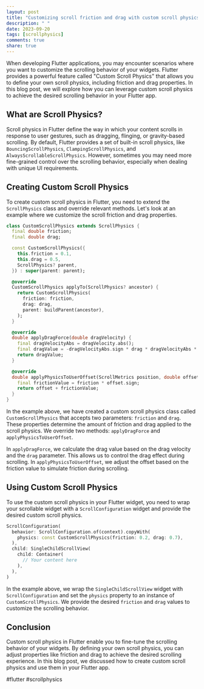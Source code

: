 ```yaml
---
layout: post
title: "Customizing scroll friction and drag with custom scroll physics in Flutter"
description: " "
date: 2023-09-20
tags: [scrollphysics]
comments: true
share: true
---
```


When developing Flutter applications, you may encounter scenarios where you want to customize the scrolling behavior of your widgets. Flutter provides a powerful feature called "Custom Scroll Physics" that allows you to define your own scroll physics, including friction and drag properties. In this blog post, we will explore how you can leverage custom scroll physics to achieve the desired scrolling behavior in your Flutter app.

## What are Scroll Physics?

Scroll physics in Flutter define the way in which your content scrolls in response to user gestures, such as dragging, flinging, or gravity-based scrolling. By default, Flutter provides a set of built-in scroll physics, like `BouncingScrollPhysics`, `ClampingScrollPhysics`, and `AlwaysScrollableScrollPhysics`. However, sometimes you may need more fine-grained control over the scrolling behavior, especially when dealing with unique UI requirements.

## Creating Custom Scroll Physics

To create custom scroll physics in Flutter, you need to extend the `ScrollPhysics` class and override relevant methods. Let's look at an example where we customize the scroll friction and drag properties.

```dart
class CustomScrollPhysics extends ScrollPhysics {
  final double friction;
  final double drag;

  const CustomScrollPhysics({
    this.friction = 0.1,
    this.drag = 0.5,
    ScrollPhysics? parent,
  }) : super(parent: parent);

  @override
  CustomScrollPhysics applyTo(ScrollPhysics? ancestor) {
    return CustomScrollPhysics(
      friction: friction,
      drag: drag,
      parent: buildParent(ancestor),
    );
  }

  @override
  double applyDragForce(double dragVelocity) {
    final dragVelocityAbs = dragVelocity.abs();
    final dragValue = -dragVelocityAbs.sign * drag * dragVelocityAbs * dragVelocityAbs;
    return dragValue;
  }

  @override
  double applyPhysicsToUserOffset(ScrollMetrics position, double offset) {
    final frictionValue = friction * offset.sign;
    return offset + frictionValue;
  }
}
```

In the example above, we have created a custom scroll physics class called `CustomScrollPhysics` that accepts two parameters: `friction` and `drag`. These properties determine the amount of friction and drag applied to the scroll physics. We override two methods: `applyDragForce` and `applyPhysicsToUserOffset`.

In `applyDragForce`, we calculate the drag value based on the drag velocity and the `drag` parameter. This allows us to control the drag effect during scrolling. In `applyPhysicsToUserOffset`, we adjust the offset based on the friction value to simulate friction during scrolling.

## Using Custom Scroll Physics

To use the custom scroll physics in your Flutter widget, you need to wrap your scrollable widget with a `ScrollConfiguration` widget and provide the desired custom scroll physics.

```dart
ScrollConfiguration(
  behavior: ScrollConfiguration.of(context).copyWith(
    physics: const CustomScrollPhysics(friction: 0.2, drag: 0.7),
  ),
  child: SingleChildScrollView(
    child: Container(
      // Your content here
    ),
  ),
)
```

In the example above, we wrap the `SingleChildScrollView` widget with `ScrollConfiguration` and set the `physics` property to an instance of `CustomScrollPhysics`. We provide the desired `friction` and `drag` values to customize the scrolling behavior.

## Conclusion

Custom scroll physics in Flutter enable you to fine-tune the scrolling behavior of your widgets. By defining your own scroll physics, you can adjust properties like friction and drag to achieve the desired scrolling experience. In this blog post, we discussed how to create custom scroll physics and use them in your Flutter app.

#flutter #scrollphysics